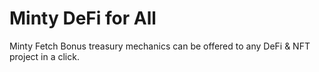 # Minty DeFi for All

Minty Fetch Bonus treasury mechanics can be offered to any DeFi & NFT project in a click.
